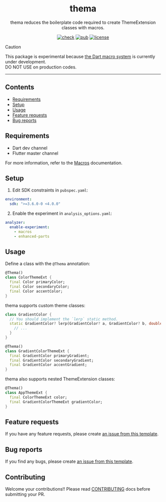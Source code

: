 <div align="center">

# thema

thema reduces the boilerplate code required to create ThemeExtension classes with macros.

[![check][badge-check]](https://github.com/ronnnnn/thema/actions/workflows/check.yaml)
[![pub][badge-pub]](https://pub.dev/packages/thema)
[![license][badge-license]](https://github.com/ronnnnn/thema/blob/main/packages/thema/LICENSE)

[badge-check]: https://img.shields.io/github/actions/workflow/status/ronnnnn/thema/check.yaml?style=for-the-badge&logo=github%20actions&logoColor=%232088FF&color=gray&link=https%3A%2F%2Fgithub.com%2Fronnnnn%2Fthema%2Factions%2Fworkflows%2Fcheck.yaml
[badge-pub]: https://img.shields.io/pub/v/thema?style=for-the-badge&logo=dart&logoColor=%230175C2&color=gray&link=https%3A%2F%2Fpub.dev%2Fpackages%2Fthema
[badge-license]: https://img.shields.io/badge/license-mit-green?style=for-the-badge&logo=github&logoColor=%23181717&color=gray&link=https%3A%2F%2Fgithub.com%2Fronnnnn%2Fthema%2Fblob%2Fmain%2Fpackages%2Fthema%2FLICENSE

</div>

> [!CAUTION]
> This package is experimental because [the Dart macro system][macro-spec] is currently under development.<br>
> DO NOT USE on production codes.

[macro-spec]: https://github.com/dart-lang/language/blob/main/working/macros/feature-specification.md

---

## Contents

- [Requirements](#requirements)
- [Setup](#setup)
- [Usage](#usage)
- [Feature requests](#feature-requests)
- [Bug reports](#bug-reports)

## Requirements

- Dart dev channel
- Flutter master channel

For more information, refer to the [Macros][macros] documentation.

[macros]: https://dart.dev/language/macros

## Setup

1. Edit SDK constraints in `pubspec.yaml`:

```yaml
environment:
  sdk: ">=3.6.0-0 <4.0.0"
```

2. Enable the experiment in `analysis_options.yaml`:

```yaml
analyzer:
  enable-experiment:
    - macros
    - enhanced-parts
```

## Usage

Define a class with the `@Thema` annotation:

```dart
@Thema()
class ColorThemeExt {
  final Color primaryColor;
  final Color secondaryColor;
  final Color accentColor;
}
```

thema supports custom theme classes:

```dart
class GradientColor {
  // You should implement the `lerp` static method.
  static GradientColor? lerp(GradientColor? a, GradientColor? b, double t) {
    // ...
  }
}

@Thema()
class GradientColorThemeExt {
  final GradientColor primaryGradient;
  final GradientColor secondaryGradient;
  final GradientColor accentGradient;
}
```

thema also supports nested ThemeExtension classes:

```dart
@Thema()
class AppThemeExt {
  final ColorThemeExt color;
  final GradientColorThemeExt gradientColor;
}
```

## Feature requests

If you have any feature requests, please create [an issue from this template](https://github.com/ronnnnn/thema/issues/new?&labels=feat&template=feat.yaml).

## Bug reports

If you find any bugs, please create [an issue from this template](https://github.com/ronnnnn/thema/issues/new?&labels=bug&template=bug.yaml).

## Contributing

Welcome your contributions!!
Please read [CONTRIBUTING](https://github.com/ronnnnn/thema/blob/main/CONTRIBUTING.md) docs before submitting your PR.
